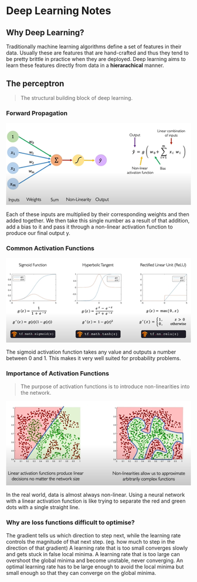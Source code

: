 # Deep Learning Notes

## Why Deep Learning?
Traditionally machine learning algorithms define a set of features in their data. Usually these are features that are hand-crafted and thus they tend to be pretty brittle in practice when they are deployed. 
Deep learning aims to learn these features directly from data in a **hierarachical** manner.

## The perceptron
> The structural building block of deep learning.

### Forward Propagation
<!-- Image -->
<p align="center">
    <img src="./images/perceptron.PNG" />
</p>
Each of these inputs are multiplied by their corresponding weights and then added together. We then take this single number as a result of that addition, add a bias to it and pass it through a non-linear activation function to produce our final output y.

### Common Activation Functions
<!-- Image -->
<p align="center">
    <img src="./images/activation.PNG" />
</p>

The sigmoid activation function takes any value and outputs a number between 0 and 1. This makes it very well suited for probability problems.

### Importance of Activation Functions
> The purpose of activation functions is to introduce non-linearities into the network.

<!-- Image -->
<p align="center">
    <img src="./images/imptactivation.PNG" />
</p>

In the real world, data is almost always non-linear. Using a neural network with a linear activation function is like trying to separate the red and green dots with a single straight line.

### Why are loss functions difficult to optimise?

The gradient tells us which direction to step next, while the learning rate controls the magnitude of that next step. (eg. how much to step in the direction of that gradient)
A learning rate that is too small converges slowly and gets stuck in false local minima.
A learning rate that is too large can overshoot the global minima and become unstable, never converging.
An optimal learning rate has to be large enough to avoid the local minima but small enough so that they can converge on the global minima.